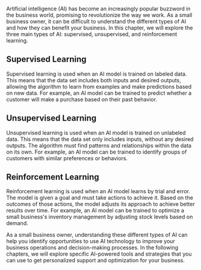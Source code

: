 

Artificial intelligence (AI) has become an increasingly popular buzzword in the business world, promising to revolutionize the way we work. As a small business owner, it can be difficult to understand the different types of AI and how they can benefit your business. In this chapter, we will explore the three main types of AI: supervised, unsupervised, and reinforcement learning.

Supervised Learning
-------------------

Supervised learning is used when an AI model is trained on labeled data. This means that the data set includes both inputs and desired outputs, allowing the algorithm to learn from examples and make predictions based on new data. For example, an AI model can be trained to predict whether a customer will make a purchase based on their past behavior.

Unsupervised Learning
---------------------

Unsupervised learning is used when an AI model is trained on unlabeled data. This means that the data set only includes inputs, without any desired outputs. The algorithm must find patterns and relationships within the data on its own. For example, an AI model can be trained to identify groups of customers with similar preferences or behaviors.

Reinforcement Learning
----------------------

Reinforcement learning is used when an AI model learns by trial and error. The model is given a goal and must take actions to achieve it. Based on the outcomes of those actions, the model adjusts its approach to achieve better results over time. For example, an AI model can be trained to optimize a small business's inventory management by adjusting stock levels based on demand.

As a small business owner, understanding these different types of AI can help you identify opportunities to use AI technology to improve your business operations and decision-making processes. In the following chapters, we will explore specific AI-powered tools and strategies that you can use to get personalized support and optimization for your business.
